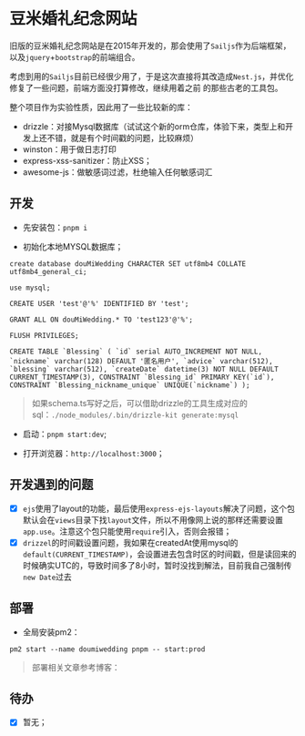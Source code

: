 # 豆米婚礼纪念网站

旧版的豆米婚礼纪念网站是在2015年开发的，那会使用了`Sailjs`作为后端框架，以及`jquery`+`bootstrap`的前端组合。

考虑到用的`Sailjs`目前已经很少用了，于是这次直接将其改造成`Nest.js`，并优化修复了一些问题，前端方面没打算修改，继续用着之前
的那些古老的工具包。

整个项目作为实验性质，因此用了一些比较新的库：

* drizzle：对接Mysql数据库（试试这个新的orm仓库，体验下来，类型上和开发上还不错，就是有个时间戳的问题，比较麻烦）
* winston：用于做日志打印
* express-xss-sanitizer：防止XSS；
* awesome-js：做敏感词过滤，杜绝输入任何敏感词汇

## 开发

* 先安装包：`pnpm i`

* 初始化本地MYSQL数据库；

```mysql
create database douMiWedding CHARACTER SET utf8mb4 COLLATE utf8mb4_general_ci;

use mysql;

CREATE USER 'test'@'%' IDENTIFIED BY 'test'; 

GRANT ALL ON douMiWedding.* TO 'test123'@'%';

FLUSH PRIVILEGES;

CREATE TABLE `Blessing` ( `id` serial AUTO_INCREMENT NOT NULL, `nickname` varchar(128) DEFAULT '匿名用户', `advice` varchar(512), `blessing` varchar(512), `createDate` datetime(3) NOT NULL DEFAULT CURRENT_TIMESTAMP(3), CONSTRAINT `Blessing_id` PRIMARY KEY(`id`), CONSTRAINT `Blessing_nickname_unique` UNIQUE(`nickname`) );
```

> 如果schema.ts写好之后，可以借助drizzle的工具生成对应的sql：`./node_modules/.bin/drizzle-kit generate:mysql`

* 启动：`pnpm start:dev`;

* 打开浏览器：`http://localhost:3000`；

## 开发遇到的问题

* [x] `ejs`使用了layout的功能，最后使用`express-ejs-layouts`解决了问题，这个包默认会在`views`目录下找`layout`文件，所以不用像网上说的那样还需要设置`app.use`。注意这个包只能使用`require`引入，否则会报错；
* [x] `drizzel`的时间戳设置问题，我如果在createdAt使用mysql的`default(CURRENT_TIMESTAMP)`，会设置进去包含时区的时间戳，但是读回来的时候确实UTC的，导致时间多了8小时，暂时没找到解法，目前我自己强制传`new Date`过去

## 部署

* 全局安装pm2：

```shell
pm2 start --name doumiwedding pnpm -- start:prod
```

> 部署相关文章参考博客：

## 待办

* [x] 暂无；
